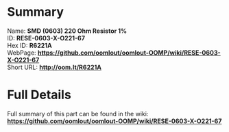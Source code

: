 
Summary
=================
  
Name: __SMD (0603) 220 Ohm Resistor 1%__    
ID: __RESE-0603-X-O221-67__   
Hex ID: __R6221A__   
WebPage: __https://github.com/oomlout/oomlout-OOMP/wiki/RESE-0603-X-O221-67__   
Short URL: __http://oom.lt/R6221A__   

Full Details
==========================
Full summary of this part can be found in the wiki:   
__https://github.com/oomlout/oomlout-OOMP/wiki/RESE-0603-X-O221-67__    

